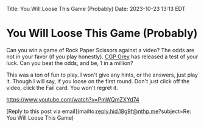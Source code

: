 Title: You Will Loose This Game (Probably)
Date: 2023-10-23 13:13 EDT

# You Will Loose This Game (Probably)

Can you win a game of Rock Paper Scissors against a video? The odds are not in your favor (if you play honestly). [CGP Grey](https://www.youtube.com/@CGPGrey) has released a test of your luck. Can you beat the odds, and be, 1 in a million?

This was a ton of fun to play. I won't give any hints, or the answers, just play it. Though I will say, if you loose on the first round. Don't just click off the video, click the Fail card. You won't regret it.

https://www.youtube.com/watch?v=PmWQmZXYd74

[Reply to this post via email](mailto:reply.hid.18g9f@nthp.me?subject=Re: You Will Loose This Game)